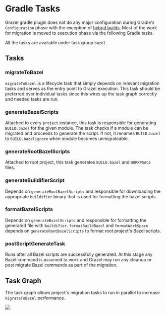 # Gradle Tasks

Grazel gradle plugin does not do any major configuration during Gradle's `Configuration` phase with
the exception of [hybrid builds](hybrid_builds.md). Most of the work for migration is moved to
execution phase via the following Gradle tasks.

All the tasks are available under task group `bazel`.

## Tasks

### migrateToBazel

`migrateToBazel` is a lifecycle task that simply depends on relevant migration tasks and serves as
the entry point to Grazel execution. This task should be preferred over individual tasks since this
wires up the task graph correctly and needed tasks are run.

### generateBazelScripts

Attached to every `project` instance, this task is responsible for generating `BUILD.bazel` for the
given module. The task checks if a module can be migrated and proceeds to generate the script. If
not, it renames `BUILD.bazel` to `BUILD.bazelignore` when module becomes unmigrateable.

### generateRootBazelScripts

Attached to root project, this task generates `BUILD.bazel` and `WORKPSACE` files.

### generateBuildifierScript

Depends on `generateRootBazelScripts` and responsible for downloading the 
appropriate `buildifier` binary that is used for formatting the bazel scripts.

### formatBazelScripts

Depends on `generateBazelScripts` and responsible for formatting the generated file
with `buildifier`. `formatBuildBazel` and `formatWorkSpace` depends on `generateRootBazelScripts` to
format root project's Bazel scripts.

### postScriptGenerateTask

Runs after all Bazel scripts are successfully generated. At this stage any Bazel command is assumed
to work and Grazel may run any cleanup or post migrate Bazel commands as part of the migration.

## Task Graph

The task graph allows project's migration tasks to run in parallel to increase `migrateToBazel`
performance.

[![](https://mermaid.ink/img/pako:eNp1kc1ugzAQhF8F-eRKyQtwqMRfKNcSqRculr0kLj-LjFGURnn3mjXUh6i3-WbG2Ls8mEQFLGZtjzd5FcZG57wZoyjhFxjBCAup-IG-lkZPdn5bo_Qv-kS0L3HGjbPjFs0gXtOcb8Gie0Up2cVmf6Hp6klIIPfEJ4PfIP_9WsknnK13yu1RZzF3FH7wQV_IwXBRFeZaX6BbDcafdzGdio7H9ygLsvR-RpAHWQR58pWSIFmBRiWsdiwCusl22GWySlo8YeprlQd2YAO4BWjl_tSDmsxeYYCGxU4qYbqGNePT9ZZJudkKpS0aFrein-HAxGKxvo-SxdYssJdyLdx6hq31_AUP1Kg9)](https://mermaid-js.github.io/mermaid-live-editor/edit#pako:eNp1kc1ugzAQhF8F-eRKyQtwqMRfKNcSqRculr0kLj-LjFGURnn3mjXUh6i3-WbG2Ls8mEQFLGZtjzd5FcZG57wZoyjhFxjBCAup-IG-lkZPdn5bo_Qv-kS0L3HGjbPjFs0gXtOcb8Gie0Up2cVmf6Hp6klIIPfEJ4PfIP_9WsknnK13yu1RZzF3FH7wQV_IwXBRFeZaX6BbDcafdzGdio7H9ygLsvR-RpAHWQR58pWSIFmBRiWsdiwCusl22GWySlo8YeprlQd2YAO4BWjl_tSDmsxeYYCGxU4qYbqGNePT9ZZJudkKpS0aFrein-HAxGKxvo-SxdYssJdyLdx6hq31_AUP1Kg9)
